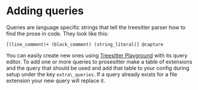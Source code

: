 # Adding queries

Queries are language specific strings that tell the treesitter parser how to find the prose in code. They look like this: 
```
[(line_comment)+ (block_comment) (string_literal)] @capture
```

You can easily create new ones using [Treesitter Playground](https://github.com/nvim-treesitter/playground) with its query editor. To add one or more queries to prosesitter make a table of extensions and the query that should be used and add that table to your config during setup under the key `extra\_queries`. If a query already exists for a file extension your new query will replace it.
